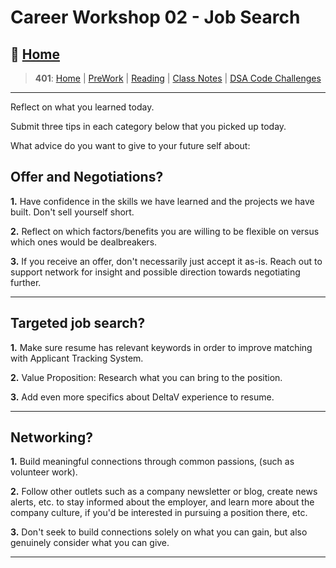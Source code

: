 # Career Workshop 02 - Job Search

## 🏡 [**Home**](https://mistidinzy.github.io/ReadingNotes/)

> **401**: [Home](https://bit.ly/3EcMrF6)
|
[PreWork](https://bit.ly/3jzkAa1)
|
[Reading](https://bit.ly/3b8DLDc)
|
[Class Notes](https://bit.ly/3Eglbpb)
|
[DSA Code Challenges](https://bit.ly/3GjNoNG)
>

---

Reflect on what you learned today.

Submit three tips in each category below that you picked up today.

What advice do you want to give to your future self about:

## Offer and Negotiations?

**1.** Have confidence in the skills we have learned and the projects we have built. Don't sell yourself short.

**2.** Reflect on which factors/benefits you are willing to be flexible on versus which ones would be dealbreakers.

**3.** If you receive an offer, don't necessarily just accept it as-is. Reach out to support network for insight and possible direction towards negotiating further.

---

## Targeted job search?

**1.** Make sure resume has relevant keywords in order to improve matching with Applicant Tracking System.

**2.** Value Proposition: Research what you can bring to the position.

**3.** Add even more specifics about DeltaV experience to resume.

---

## Networking?

**1.** Build meaningful connections through common passions, (such as volunteer work).

**2.** Follow other outlets such as a company newsletter or blog, create news alerts, etc. to stay informed about the employer, and learn more about the company culture, if you'd be interested in pursuing a position there, etc.

**3.** Don't seek to build connections solely on what you can gain, but also genuinely consider what you can give.

---
